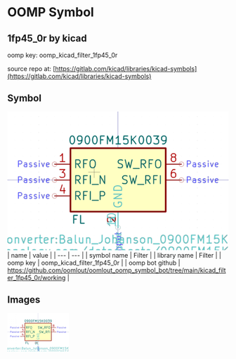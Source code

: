 # OOMP Symbol  
## 1fp45_0r  by kicad  
  
oomp key: oomp_kicad_filter_1fp45_0r  
  
source repo at: [https://gitlab.com/kicad/libraries/kicad-symbols](https://gitlab.com/kicad/libraries/kicad-symbols)  
## Symbol  
  
[![working.png](working_600.png)](working.png)  
| name | value | 
| --- | --- | 
| symbol name | Filter | 
| library name | Filter | 
| oomp key | oomp_kicad_filter_1fp45_0r | 
| oomp bot github | https://github.com/oomlout/oomlout_oomp_symbol_bot/tree/main/kicad_filter_1fp45_0r/working | 
## Images  
  
[![working.png](working_140.png)](working.png)  

